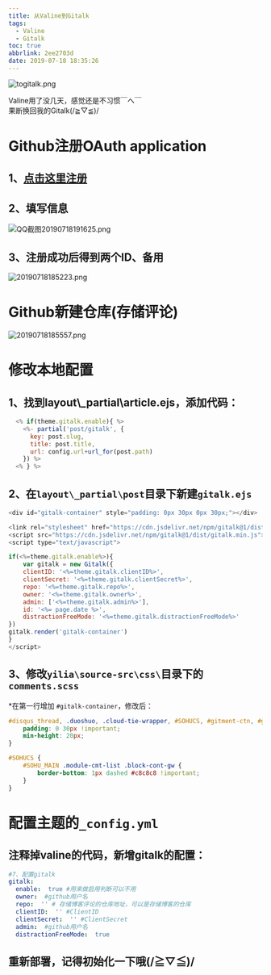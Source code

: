 ```yaml
---
title: 从Valine到Gitalk
tags:
  - Valine
  - Gitalk
toc: true
abbrlink: 2ee2703d
date: 2019-07-18 18:35:26
---
```


![togitalk.png](https://cdn.anyway1314.cn/imagetogitalk.png)

Valine用了没几天，感觉还是不习惯￣へ￣  
果断换回我的Gitalk(/≧▽≦)/
<!--more-->

# Github注册OAuth application
## 1、[点击这里注册](https://github.com/settings/applications/new)
## 2、填写信息

![QQ截图20190718191625.png](https://cdn.anyway1314.cn/imageQQ截图20190718191625.png)

## 3、注册成功后得到两个ID、备用

![20190718185223.png](https://cdn.anyway1314.cn/image20190718185223.png)

# Github新建仓库(存储评论)

![20190718185557.png](https://cdn.anyway1314.cn/image20190718185557.png)

# 修改本地配置
## 1、找到layout\\_partial\article.ejs，添加代码：
``` js
  <% if(theme.gitalk.enable){ %>
    <%- partial('post/gitalk', {
      key: post.slug,
      title: post.title,
      url: config.url+url_for(post.path)
    }) %>
  <% } %>
```
## 2、在`layout\_partial\post`目录下新建`gitalk.ejs`
``` js
<div id="gitalk-container" style="padding: 0px 30px 0px 30px;"></div> 

<link rel="stylesheet" href="https://cdn.jsdelivr.net/npm/gitalk@1/dist/gitalk.css">
<script src="https://cdn.jsdelivr.net/npm/gitalk@1/dist/gitalk.min.js"></script>
<script type="text/javascript">

if(<%=theme.gitalk.enable%>){
	var gitalk = new Gitalk({
  	clientID: '<%=theme.gitalk.clientID%>',
  	clientSecret: '<%=theme.gitalk.clientSecret%>',
  	repo: '<%=theme.gitalk.repo%>',
  	owner: '<%=theme.gitalk.owner%>',
  	admin: ['<%=theme.gitalk.admin%>'],
  	id: '<%= page.date %>',
  	distractionFreeMode: '<%=theme.gitalk.distractionFreeMode%>'
})
gitalk.render('gitalk-container') 
}
</script>
```
## 3、修改`yilia\source-src\css\`目录下的`comments.scss`
*在第一行增加 `#gitalk-container`，修改后：
``` css
#disqus_thread, .duoshuo, .cloud-tie-wrapper, #SOHUCS, #gitment-ctn, #gitalk-container{
	padding: 0 30px !important;
	min-height: 20px;
}

#SOHUCS {
	#SOHU_MAIN .module-cmt-list .block-cont-gw {
		border-bottom: 1px dashed #c8c8c8 !important;
	}
}
```
# 配置主题的`_config.yml`
## 注释掉valine的代码，新增gitalk的配置：
``` yml
#7、配置gitalk
gitalk: 
  enable:  true #用来做启用判断可以不用
  owner:  #github用户名
  repo:  '' # 存储博客评论的仓库地址，可以是存储博客的仓库
  clientID:  '' #ClientID
  clientSecret:  '' #ClientSecret
  admin:  #github用户名
  distractionFreeMode:  true
```
## 重新部署，记得初始化一下哦(/≧▽≦)/
